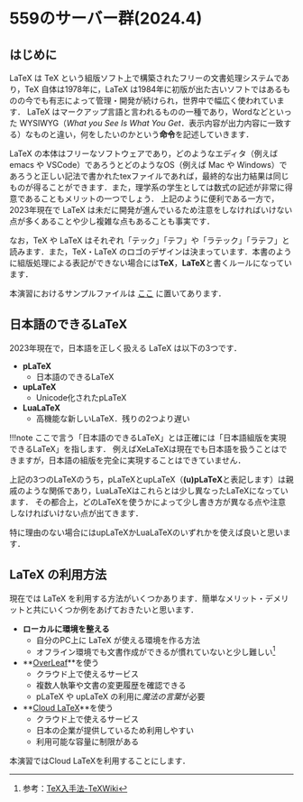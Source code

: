 # 559のサーバー群(2024.4)
## はじめに
LaTeX は TeX という組版ソフト上で構築されたフリーの文書処理システムであり，TeX 自体は1978年に，LaTeX は1984年に初版が出た古いソフトではあるものの今でも有志によって管理・開発が続けられ，世界中で幅広く使われています．
LaTeX はマークアップ言語と言われるものの一種であり，Wordなどといった WYSIWYG（*What you See Is What You Get*．表示内容が出力内容に一致する）なものと違い，何をしたいのかという**命令**を記述していきます．
<!-- また，LaTeX の文書はどのようなエディタでも（例えば emacs や VSCode）書くことができます． -->
LaTeX の本体はフリーなソフトウェアであり，どのようなエディタ（例えば emacs や VSCode）であろうとどのようなOS（例えば Mac や Windows）であろうと正しい記法で書かれたtexファイルであれば，最終的な出力結果は同じものが得ることができます．また，理学系の学生としては数式の記述が非常に得意であることもメリットの一つでしょう．
上記のように便利である一方で，2023年現在で LaTeX は未だに開発が進んでいるため注意をしなければいけない点が多くあることや少し複雑な点もあることも事実です．

なお，TeX や LaTeX はそれぞれ「テック」「テフ」や「ラテック」「ラテフ」と読みます．また，TeX・LaTeX のロゴのデザインは決まっています．本書のように組版処理による表記ができない場合には**TeX**，**LaTeX**と書くルールになっています．

本演習におけるサンプルファイルは
[ここ](https://github.com/chibutsu-utokyo/chibutsu-utokyo.github.io/tree/main/docs/LaTeX/sample)
に置いてあります．

## 日本語のできるLaTeX
2023年現在で，日本語を正しく扱える LaTeX は以下の3つです．

* **pLaTeX**
    * 日本語のできるLaTeX
* **upLaTeX**
    * Unicode化されたpLaTeX
* **LuaLaTeX**
    * 高機能な新しいLaTeX．残りの2つより遅い
    
!!!note
    ここで言う「日本語のできるLaTeX」とは正確には「日本語組版を実現できるLaTeX」を指します．
    例えばXeLaTeXは現在でも日本語を扱うことはできますが，日本語の組版を完全に実現することはできていません．

上記の3つのLaTeXのうち，pLaTeXとupLaTeX（**(u)pLaTeX**と表記します）は親戚のような関係であり，LuaLaTeXはこれらとは少し異なったLaTeXになっています．
その都合上，どのLaTeXを使うかによって少し書き方が異なる点や注意しなければいけない点が出てきます．

特に理由のない場合にはupLaTeXかLuaLaTeXのいずれかを使えば良いと思います．

## LaTeX の利用方法
現在では LaTeX を利用する方法がいくつかあります．簡単なメリット・デメリットと共にいくつか例をあげておきたいと思います．

* **ローカルに環境を整える**
    * 自分のPC上に LaTeX が使える環境を作る方法
    * オフライン環境でも文書作成ができるが慣れていないと少し難しい[^1]
* **[OverLeaf](https://www.overleaf.com/)**を使う
    * クラウド上で使えるサービス
    * 複数人執筆や文書の変更履歴を確認できる
    * pLaTeX や upLaTeX の利用に*魔法の言葉*が必要
* **[Cloud LaTeX](https://cloudlatex.io/ja)**を使う
    * クラウド上で使えるサービス
    * 日本の企業が提供しているため利用しやすい
    * 利用可能な容量に制限がある

本演習ではCloud LaTeXを利用することにします．

[^1]: 参考：[TeX入手法-TeXWiki](https://texwiki.texjp.org/?TeX%E5%85%A5%E6%89%8B%E6%B3%95)
